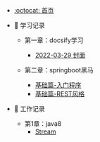 - [:octocat: 首页](/README)
- :memo: 学习记录
   - 第一章：docsify学习
   
       - [2022-03-29 封面](/md/learn-that/封面.md)

   - 第二章：springboot黑马
 
       - [基础篇-入门程序](/md/springboot-hm/搭建SpringBoot项目.md)
       - [基础篇-REST风格](/md/springboot-hm/REST风格.md)

- :memo: 工作记录

   - 第1章：java8
       - [Stream](/md/work/java8的stream.md)
       
   
   
  
